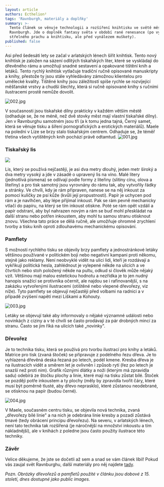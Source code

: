 ```yaml
---
layout: article
authors: Ecthelion²
tags: 'Ravnburgh, materiály a doplňky'
summary: >-
  Tento článek se věnuje technologii a rozšíření knihtisku ve světě města
  Ravnburgh. Jde o doplněk fantasy světa v období rané renesance (po vynálezu
  střelného prachu a knihtisku, ale před vynálezem muškety).
published: false
---
```

Asi před šedesáti lety se začal v arlatských lénech šířit knihtisk. Tento nový knihtisk je založen na sázení odlitých tiskařských liter, které se vyskládají do dřevěného rámu a umožňují snadné sestavení a opakované tištění knih a letáků. Tento rychlý knihtisk vytlačuje tradiční ručně opisované manuskripty a knihy, přestože ty jsou stále vyhledávány zámožnou klientelou pro umělecké kvality. Tištěné knihy jsou záležitostí spíše rychle se rozvíjející měšťanské vrstvy a chudší šlechty, která si ručně opisované knihy s ručními ilustracemi prostě nemůže dovolit. 

![002.jpg]({{site.baseurl}}/87/002.jpg)

V současnosti jsou tiskařské dílny prakticky v každém větším městě (odhaduje se, že ne méně, než dvě stovky měst mají vlastní tiskařské dílny). Jen v Ravnburghu samotném jsou tři (a k tomu jedna tajná, Černý samet, která se věnuje tisku a šíření pornografických a erotických materiálů). Maele na poledni v Lize se brzy stalo tiskařským centrem. Odhaduje se, že téměř třetina všech vytištěných knih pochází právě odtamtud. 
![001.jpg]({{site.baseurl}}/87/001.jpg)

### Tiskařský lis 

![]({{site.baseurl}}/87/001.jpg)

Lis, který se používá nejčastěji, je asi dva metry dlouhý, jeden metr široký a dva metry vysoký a jde v zásadě o upravený lis na víno. Malé litery (jednotlivá písmena) se odlívají podle formy z liteřiny (slitiny cínu, olova a liteřiny) a pro tisk samotný jsou vyrovnány do rámu tak, aby vytvořily řádky a stránky. Ve chvíli, kdy je rám připraven, nanese se na něj inkoust za pomocí kuličky ze psí kůže (kvůli její propustnosti). Papír je uchycen pod rám a je navlhčen, aby lépe přijímal inkoust. Pak se rám pevně mechanicky vtlačí do papíru, na který se tím inkoust otiskne. Poté se rám opět vzdálí a papír odstraní, aby byl nahrazen novým a rám se buď mohl přeskládat na další stranu nebo potřen inkoustem, aby mohl tu samou stranu otisknout znovu. Všechna tato práce se dělá ručně, ale umožňuje ohromné zrychlení tvorby a tisku knih oproti zdlouhavému mechanickému opisování. 

### Pamflety 

S možností rychlého tisku se objevily brzy pamflety a jednostránkové letáky většinou používané v politickém boji nebo negativní kampani proti někomu, stejně jako reklamy. Není neobvyklé vidět na ulici lidi, kteří je rozdávají a vykřikují politická hesla, zahlédnout je vylepené někde na ulicích a ve čtvrtích nebo stoh položený někde na pultu, odkud si člověk může nějaký vzít. Většinou mají malou estetickou hodnotu a nezřídka je to jen nudný hanopis snažící se protivníka očernit, ale najdou se i rafinovanější, s na zakázku vytvořenými ilustracemi (otištěné nebo vlepené dřevořezy, viz níže). Tyto pamflety se objevují nejčastěji před volbami na radnici a v případě zvýšení napětí mezi Liškami a Kohouty. 

![003.jpg]({{site.baseurl}}/87/003.jpg)

Letáky se objevují také aby informovaly o nějaké významné události nebo novinkách z ciziny a v té chvíli se často prodávají za pár drobných mincí za stranu. Často se jim říká na ulicích také „novinky". 

### Dřevořez 

Je to technika tisku, která se používá pro tvorbu ilustrací pro knihy a letáků. Matrice pro tisk (zvaná štoček) se připravuje z podélného řezu dřeva. Je to vyhlazená dřevěná deska řezaná po letech, podél kmene. Kresba dřeva je na ilustracích vidět a směrem let je ovlivněn i způsob rytí (řez po letech je snazší než proti nim). Grafik různými dlátky a noži (kterým má zpravidla sadu) odebírá ze štočku plochy a linie, které mají na tisku zůstat bílé. Štoček se později potře inkoustem a ty plochy (měly by zpravidla tvořit čáry, které musí být poměrně tlusté, aby dřevo neprasklo), které zůstanou neodebrané, se otisknou na papír (budou černé). 

![004.jpg]({{site.baseurl}}/87/004.jpg)

V Maele, současném centru tisku, se objevila nová technika, zvaná „dřevořezy bílé linie" a na nich je odebrána linie kresby a pozadí zůstává tmavé (tedy obrácení principu dřevořezu). Na severu, v arlatských lénech, není tato technika tak rozšířená (je náročnější na množství inkoustu a tím nákladnější), ale v knihách z poledne jsou často použity ilustrace této techniky. 

### Závěr 

Velice děkujeme, že jste se dočetli až sem a snad se vám článek líbil! Pokud vás zaujal svět Ravnburghu, další materiály pro něj najdete [tady](https://rpgforum.cz/forum/viewtopic.php?t=15608).

_Pozn. Obrázky dřevořezů a pamfletů použité v článku jsou dobové z 15\. století, dnes dostupné jako public images._